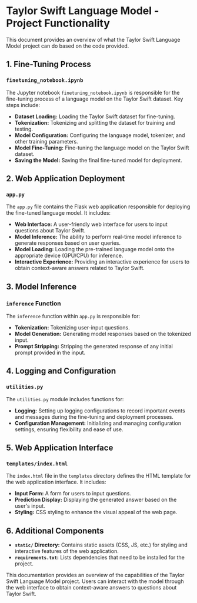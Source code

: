 # Taylor Swift Language Model - Project Functionality

This document provides an overview of what the Taylor Swift Language Model project can do based on the code provided.

## 1. Fine-Tuning Process

### `finetuning_notebook.ipynb`

The Jupyter notebook `finetuning_notebook.ipynb` is responsible for the fine-tuning process of a language model on the Taylor Swift dataset. Key steps include:

- **Dataset Loading:** Loading the Taylor Swift dataset for fine-tuning.
- **Tokenization:** Tokenizing and splitting the dataset for training and testing.
- **Model Configuration:** Configuring the language model, tokenizer, and other training parameters.
- **Model Fine-Tuning:** Fine-tuning the language model on the Taylor Swift dataset.
- **Saving the Model:** Saving the final fine-tuned model for deployment.

## 2. Web Application Deployment

### `app.py`

The `app.py` file contains the Flask web application responsible for deploying the fine-tuned language model. It includes:

- **Web Interface:** A user-friendly web interface for users to input questions about Taylor Swift.
- **Model Inference:** The ability to perform real-time model inference to generate responses based on user queries.
- **Model Loading:** Loading the pre-trained language model onto the appropriate device (GPU/CPU) for inference.
- **Interactive Experience:** Providing an interactive experience for users to obtain context-aware answers related to Taylor Swift.

## 3. Model Inference

### `inference` Function

The `inference` function within `app.py` is responsible for:

- **Tokenization:** Tokenizing user-input questions.
- **Model Generation:** Generating model responses based on the tokenized input.
- **Prompt Stripping:** Stripping the generated response of any initial prompt provided in the input.

## 4. Logging and Configuration

### `utilities.py`

The `utilities.py` module includes functions for:

- **Logging:** Setting up logging configurations to record important events and messages during the fine-tuning and deployment processes.
- **Configuration Management:** Initializing and managing configuration settings, ensuring flexibility and ease of use.

## 5. Web Application Interface

### `templates/index.html`

The `index.html` file in the `templates` directory defines the HTML template for the web application interface. It includes:

- **Input Form:** A form for users to input questions.
- **Prediction Display:** Displaying the generated answer based on the user's input.
- **Styling:** CSS styling to enhance the visual appeal of the web page.

## 6. Additional Components

- **`static/` Directory:** Contains static assets (CSS, JS, etc.) for styling and interactive features of the web application.
- **`requirements.txt`:** Lists dependencies that need to be installed for the project.

This documentation provides an overview of the capabilities of the Taylor Swift Language Model project. Users can interact with the model through the web interface to obtain context-aware answers to questions about Taylor Swift.
